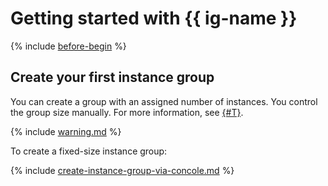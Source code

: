 # Getting started with {{ ig-name }}

{% include [before-begin](../../_includes/before-begin.md) %}

## Create your first instance group

You can create a group with an assigned number of instances. You control the group size manually. For more information, see [{#T}](../concepts/instance-groups/scale.md#fixed-scale).

{% include [warning.md](../../_includes/instance-groups/warning.md) %}

To create a fixed-size instance group:

{% include [create-instance-group-via-concole.md](../../_includes/instance-groups/create-instance-group-via-concole.md) %}

